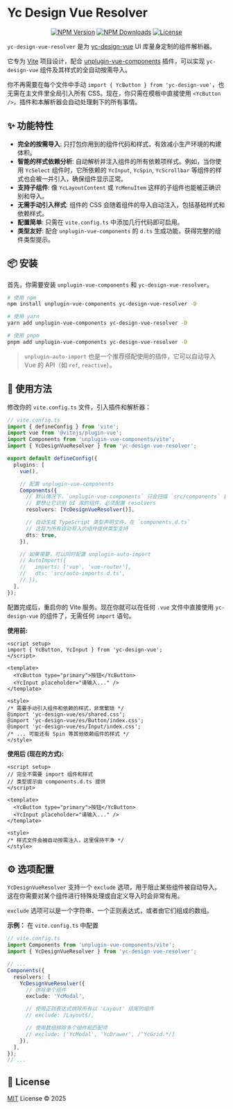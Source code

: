 # Yc Design Vue Resolver

<p align="center">
  <a href="https://www.npmjs.com/package/yc-design-vue-resolver" target="_blank"><img src="https://img.shields.io/npm/v/yc-design-vue-resolver.svg" alt="NPM Version"></a>
  <a href="https://www.npmjs.com/package/yc-design-vue-resolver" target="_blank"><img src="https://img.shields.io/npm/dt/yc-design-vue-resolver.svg" alt="NPM Downloads"></a>
  <a href="./LICENSE" target="_blank"><img src="https://img.shields.io/github/license/your-github-username/yc-design-vue-resolver.svg" alt="License"></a>
</p>

`yc-design-vue-resolver` 是为 [yc-design-vue](https://yc-design-vue.vercel.app/) UI 库量身定制的组件解析器。

它专为 [Vite](https://vitejs.dev/) 项目设计，配合 [unplugin-vue-components](https://github.com/antfu/unplugin-vue-components) 插件，可以实现 `yc-design-vue` 组件及其样式的全自动按需导入。

你不再需要在每个文件中手动 `import { YcButton } from 'yc-design-vue'`，也无需在主文件里全局引入所有 CSS。现在，你只需在模板中直接使用 `<YcButton />`，插件和本解析器会自动处理剩下的所有事情。

## ✨ 功能特性

- **完全的按需导入**: 只打包你用到的组件代码和样式，有效减小生产环境的构建体积。
- **智能的样式依赖分析**: 自动解析并注入组件的所有依赖项样式。例如，当你使用 `YcSelect` 组件时，它所依赖的 `YcInput`, `YcSpin`, `YcScrollbar` 等组件的样式也会被一并引入，确保组件显示正常。
- **支持子组件**: 像 `YcLayoutContent` 或 `YcMenuItem` 这样的子组件也能被正确识别和导入。
- **无需手动引入样式**: 组件的 CSS 会随着组件的导入自动注入，包括基础样式和依赖样式。
- **配置简单**: 只需在 `vite.config.ts` 中添加几行代码即可启用。
- **类型友好**: 配合 `unplugin-vue-components` 的 `d.ts` 生成功能，获得完整的组件类型提示。

## 📦 安装

首先，你需要安装 `unplugin-vue-components` 和 `yc-design-vue-resolver`。

```bash
# 使用 npm
npm install unplugin-vue-components yc-design-vue-resolver -D

# 使用 yarn
yarn add unplugin-vue-components yc-design-vue-resolver -D

# 使用 pnpm
pnpm add unplugin-vue-components yc-design-vue-resolver -D
```

> `unplugin-auto-import` 也是一个推荐搭配使用的插件，它可以自动导入 Vue 的 API（如 `ref`, `reactive`）。

## 🚀 使用方法

修改你的 `vite.config.ts` 文件，引入插件和解析器：

```typescript
// vite.config.ts
import { defineConfig } from 'vite';
import vue from '@vitejs/plugin-vue';
import Components from 'unplugin-vue-components/vite';
import { YcDesignVueResolver } from 'yc-design-vue-resolver';

export default defineConfig({
  plugins: [
    vue(),

    // 配置 unplugin-vue-components
    Components({
      // 默认情况下，`unplugin-vue-components` 只会扫描 `src/components` 目录
      // 要想让它识别 UI 库的组件，必须配置 resolvers
      resolvers: [YcDesignVueResolver()],

      // 自动生成 TypeScript 类型声明文件，在 `components.d.ts`
      // 这将为所有自动导入的组件提供类型支持
      dts: true,
    }),

    // 如果需要，可以同时配置 unplugin-auto-import
    // AutoImport({
    //   imports: ['vue', 'vue-router'],
    //   dts: 'src/auto-imports.d.ts',
    // }),
  ],
});
```

配置完成后，重启你的 Vite 服务。现在你就可以在任何 `.vue` 文件中直接使用 `yc-design-vue` 的组件了，无需任何 `import` 语句。

**使用前:**

```vue
<script setup>
import { YcButton, YcInput } from 'yc-design-vue';
</script>

<template>
  <YcButton type="primary">按钮</YcButton>
  <YcInput placeholder="请输入..." />
</template>

<style>
/* 需要手动引入组件和依赖的样式，非常繁琐 */
@import 'yc-design-vue/es/shared.css';
@import 'yc-design-vue/es/Button/index.css';
@import 'yc-design-vue/es/Input/index.css';
/* ... 可能还有 Spin 等其他依赖组件的样式 */
</style>
```

**使用后 (现在的方式):**

```vue
<script setup>
// 完全不需要 import 组件和样式
// 类型提示由 components.d.ts 提供
</script>

<template>
  <YcButton type="primary">按钮</YcButton>
  <YcInput placeholder="请输入..." />
</template>

<style>
/* 样式文件会被自动按需注入，这里保持干净 */
</style>
```

## ⚙️ 选项配置

`YcDesignVueResolver` 支持一个 `exclude` 选项，用于阻止某些组件被自动导入。这在你需要对某个组件进行特殊处理或自定义导入时会非常有用。

`exclude` 选项可以是一个字符串、一个正则表达式，或者由它们组成的数组。

**示例：** 在 `vite.config.ts` 中配置

```typescript
// vite.config.ts
import Components from 'unplugin-vue-components/vite';
import { YcDesignVueResolver } from 'yc-design-vue-resolver';

// ...
Components({
  resolvers: [
    YcDesignVueResolver({
      // 排除单个组件
      exclude: 'YcModal',

      // 使用正则表达式排除所有以 'Layout' 结尾的组件
      // exclude: /Layout$/,

      // 使用数组排除多个组件和匹配项
      // exclude: ['YcModal', 'YcDrawer', /^YcGrid.*/]
    }),
  ],
});
// ...
```

## 📄 License

[MIT](./LICENSE) License © 2025
